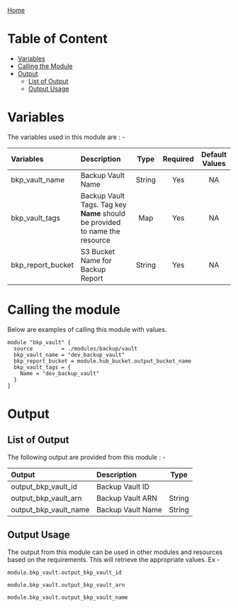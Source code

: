 [Home](../../../README.md)

# Table of Content

- [Variables](#variables)
- [Calling the Module](#calling-the-module)
- [Output](#output)
    - [List of Output](#list-of-output)
    - [Output Usage](#output-usage)

# Variables

The variables used in this module are : -

| Variables | Description | Type | Required | Default Values |
|:----------|:------------|:----:|:--------:|:--------------:|
| bkp_vault_name | Backup Vault Name | String | Yes | NA |
| bkp_vault_tags | Backup Vault Tags. Tag key **Name** should be provided to name the resource | Map | Yes | NA |
| bkp_report_bucket | S3 Bucket Name for Backup Report | String | Yes | NA |

# Calling the module

Below are examples of calling this module with values.

```
module "bkp_vault" {
  source         = ./modules/backup/vault
  bkp_vault_name = "dev_backup_vault"
  bkp_report_bucket = module.hub_bucket.output_bucket_name
  bkp_vault_tags = {
    Name = "dev_backup_vault"
  }
}
```

# Output

## List of Output
The following output are provided from this module : -

| Output | Description | Type |
|:------ |:------------|:----:|
| output_bkp_vault_id | Backup Vault ID |
| output_bkp_vault_arn | Backup Vault ARN | String |
| output_bkp_vault_name | Backup Vault Name | String |

## Output Usage

The output from this module can be used in other modules and resources based on the requirements. This will retrieve the appropriate values. Ex -

```
module.bkp_vault.output_bkp_vault_id
```

```
module.bkp_vault.output_bkp_vault_arn
```

```
module.bkp_vault.output_bkp_vault_name
```